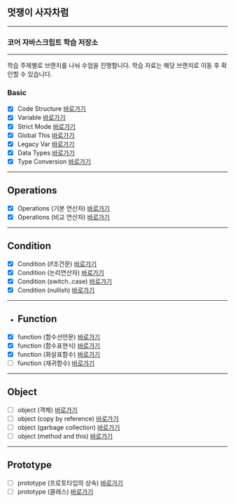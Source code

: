 ## 멋쟁이 사자차럼

---

### 코어 자바스크립트 학습 저장소

---

학습 주제별로 브랜치를 나눠 수업을 진행합니다.
학습 자료는 해당 브랜치로 이동 후 확인할 수 있습니다.

### Basic

- [x] Code Structure [바로가기](https://github.com/gofla1996/corejs/blob/01.core/client/chapter/core/01.codeStructure.js)
- [x] Variable [바로가기](https://github.com/gofla1996/corejs/blob/01.core/client/chapter/core/02.variables.js)
- [x] Strict Mode [바로가기](https://github.com/gofla1996/corejs/blob/01.core/client/chapter/core/03.strictMode.js)
- [x] Global This [바로가기](https://github.com/gofla1996/corejs/blob/01.core/client/chapter/core/04.globalThis.js)
- [x] Legacy Var [바로가기](https://github.com/gofla1996/corejs/blob/01.core/client/chapter/core/05.legacyVar.js)
- [x] Data Types [바로가기](https://github.com/gofla1996/corejs/blob/01.core/client/chapter/core/06.dataTypes.js)
- [x] Type Conversion [바로가기](https://github.com/gofla1996/corejs/blob/01.core/client/chapter/core/07.typeConversion.js)

---

## Operations

- [x] Operations (기본 연산자) [바로가기](https://github.com/gofla1996/corejs/blob/01.core/client/chapter/core/08-1.operation.js)
- [x] Operations (비교 연산자) [바로가기](https://github.com/gofla1996/corejs/blob/01.core/client/chapter/core/08-2.operation.js)

---

## Condition

- [x] Condition (if조건문) [바로가기](https://github.com/gofla1996/corejs/blob/01.core/client/chapter/core/09-1.conditions.js)
- [x] Condition (논리연산자) [바로가기](https://github.com/gofla1996/corejs/blob/01.core/client/chapter/core/09-2.conditions.js)
- [x] Condition (switch..case) [바로가기](https://github.com/gofla1996/corejs/blob/01.core/client/chapter/core/09-3.conditions.js)
- [x] Condition (nullish) [바로가기](https://github.com/gofla1996/corejs/blob/01.core/client/chapter/core/09-4.conditions.js)

---

- ## Function
- [x] function (함수선언문) [바로가기](https://github.com/gofla1996/corejs/blob/01.core/client/chapter/core/11-1.function.js)
- [x] function (함수표현식) [바로가기](https://github.com/gofla1996/corejs/blob/01.core/client/chapter/core/11-2.function.js)
- [x] function (화살표함수) [바로가기](https://github.com/gofla1996/corejs/blob/01.core/client/chapter/core/11-3.function.js)
- [ ] function (재귀함수) [바로가기](https://github.com/gofla1996/corejs/blob/01.core/client/chapter/core/11-4.function.js)

---

## Object

- [ ] object (객체) [바로가기](https://github.com/gofla1996/corejs/blob/01.core/client/chapter/core/12-1.object.js)
- [ ] object (copy by reference) [바로가기](https://github.com/gofla1996/corejs/blob/01.core/client/chapter/core/12-2.object.js)
- [ ] object (garbage collection) [바로가기](https://github.com/gofla1996/corejs/blob/01.core/client/chapter/core/12-3.object.js)
- [ ] object (method and this) [바로가기](https://github.com/gofla1996/corejs/blob/01.core/client/chapter/core/12-4.object.js)

---

## Prototype

- [ ] prototype (프로토타입의 상속) [바로가기](https://github.com/gofla1996/corejs/blob/01.core/client/chapter/core/13.prototype.js)
- [ ] prototype (클래스) [바로가기](https://github.com/gofla1996/corejs/blob/01.core/client/chapter/core/13.classes.js)
